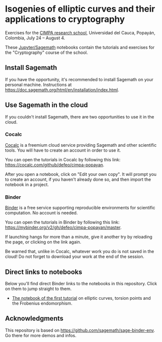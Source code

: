# Isogenies of elliptic curves and their applications to cryptography

Exercises for the [CIMPA research
school](http://www.rnta.eu/Popayan2023/), Universidad del Cauca,
Popayán, Colombia, July 24 – August 4.

These [Jupyter/Sagemath](https://www.sagemath.org/) notebooks contain
the tutorials and exercises for the "Cryptography" course of the
school.

## Install Sagemath

If you have the opportunity, it's recommended to install Sagemath on
your personal machine. Instructions at
<https://doc.sagemath.org/html/en/installation/index.html>.

## Use Sagemath in the cloud

If you couldn't install Sagemath, there are two opportunities to use
it in the cloud.

### Cocalc

[Cocalc](https://cocalc.com/) is a freemium cloud service providing
Sagemath and other scientific tools.  You will have to create an
account in order to use it.

You can open the tutorials in Cocalc by following this link:
<https://cocalc.com/github/defeo/cimpa-popayan>.

After you open a notebook, click on "Edit your own copy". It will
prompt you to create an account, if you haven't already done so, and
then import the notebook in a project.

### Binder

[Binder](https://mybinder.org/) is a free service supporting
reproducible environments for scientific computation. No account is
needed.

You can open the tutorials in Binder by following this link:
<https://mybinder.org/v2/gh/defeo/cimpa-popayan/master>.

If launching hangs for more than a minute, give it another try by
reloading the page, or clicking on the link again.

Be warned that, unlike in Cocalc, whatever work you do is not saved in
the cloud! Do not forget to download your work at the end of the
session.

## Direct links to notebooks

Below you'll find direct Binder links to the notebooks in this
repository.  Click on them to jump straight to them.

- [The notebook of the first tutorial](https://mybinder.org/v2/gh/defeo/cimpa-poayan/master?labpath=2023-08-01-popayan.ipynb) on elliptic curves, torsion points and the Frobenius endomorphism.

## Acknowledgments

This repository is based on <https://github.com/sagemath/sage-binder-env>.
Go there for more demos and infos.
